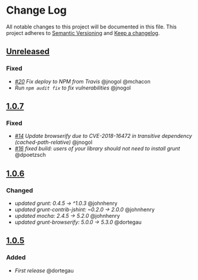 # Change Log
All notable changes to this project will be documented in this file.
This project adheres to [Semantic Versioning](http://semver.org/) and [Keep a changelog](https://github.com/olivierlacan/keep-a-changelog).

## [Unreleased](https://github.com/idealista/tlsh-js/tree/develop)
### Fixed
- *[#20](https://github.com/idealista/tlsh-js/issues/20) Fix deploy to NPM from Travis* @jnogol @mchacon
- *Run `npm audit fix` to fix vulnerabilities* @jnogol

## [1.0.7](https://github.com/idealista/tlsh-js/tree/1.0.7)
### Fixed
- *[#14](https://github.com/idealista/tlsh-js/issues/14) Update browserify due to CVE-2018-16472 in transitive dependency (cached-path-relative)* @jnogol
- *[#16](https://github.com/idealista/tlsh-js/pull/16) fixed build: users of your library should not need to install grunt* @dpoetzsch

## [1.0.6](https://github.com/idealista/tlsh-js/tree/1.0.6)
### Changed
- *updated grunt: 0.4.5 -> ^1.0.3* @johnhenry
- *updated grunt-contrib-jshint: ~0.2.0 -> 2.0.0* @johnhenry
- *updated mocha: 2.4.5 -> 5.2.0* @johnhenry
- *updated grunt-browserify: 5.0.0 -> 5.3.0* @dortegau

## [1.0.5](https://github.com/idealista/tlsh-js/tree/1.0.5)
### Added
- *First release* @dortegau
